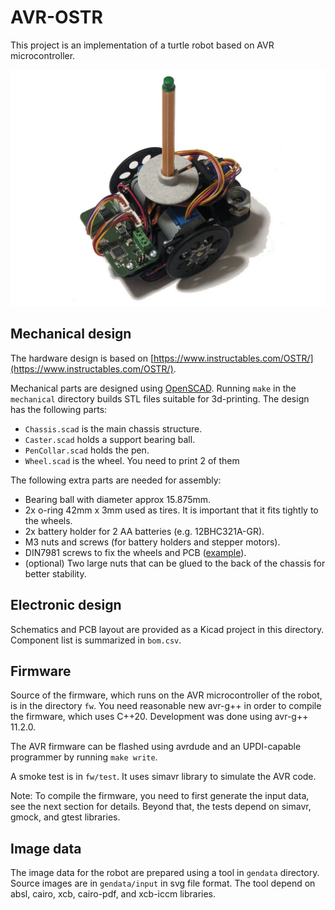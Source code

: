 # AVR-OSTR

This project is an implementation of a turtle robot based on AVR microcontroller.

![assembled robot](assembled_robot.jpg)

## Mechanical design

The hardware design is based on [https://www.instructables.com/OSTR/](https://www.instructables.com/OSTR/).

Mechanical parts are designed using [OpenSCAD](https://openscad.org). Running
`make` in the `mechanical` directory builds STL files suitable for 3d-printing.
The design has the following parts:

* `Chassis.scad` is the main chassis structure.
* `Caster.scad` holds a support bearing ball.
* `PenCollar.scad` holds the pen.
* `Wheel.scad` is the wheel. You need to print 2 of them

The following extra parts are needed for assembly:

* Bearing ball with diameter approx 15.875mm.
* 2x o-ring 42mm x 3mm used as tires. It is important that it fits tightly to the wheels.
* 2x battery holder for 2 AA batteries (e.g. 12BHC321A-GR).
* M3 nuts and screws (for battery holders and stepper motors).
* DIN7981 screws to fix the wheels and PCB
  ([example](https://www.conrad.ch/de/p/toolcraft-din7981-c-h-2-9c4-5-linsenblechschrauben-2-9-mm-4-5-mm-kreuzschlitz-phillips-din-7981-stahl-verzinkt-1-st-889176.html?searchType=SearchRedirect)).
* (optional) Two large nuts that can be glued to the back of the chassis for better stability.

## Electronic design

Schematics and PCB layout are provided as a Kicad project in this directory.
Component list is summarized in `bom.csv`.

## Firmware

Source of the firmware, which runs on the AVR microcontroller of the robot, is
in the directory `fw`. You need reasonable new avr-g++ in order to compile the
firmware, which uses C++20. Development was done using avr-g++ 11.2.0.

The AVR firmware can be flashed using avrdude and an UPDI-capable programmer by
running `make write`.

A smoke test is in `fw/test`. It uses simavr library to simulate the AVR code.

Note: To compile the firmware, you need to first generate the input data, see
the next section for details. Beyond that, the tests depend on simavr, gmock,
and gtest libraries.

## Image data

The image data for the robot are prepared using a tool in `gendata` directory.
Source images are in `gendata/input` in svg file format. The tool depend on
absl, cairo, xcb, cairo-pdf, and xcb-iccm libraries.
